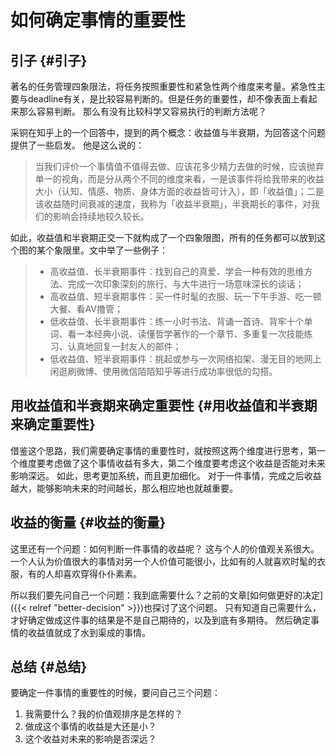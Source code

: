 # 如何确定事情的重要性


## 引子 {#引子}

著名的任务管理四象限法，将任务按照重要性和紧急性两个维度来考量。紧急性主要与deadline有关，是比较容易判断的。但是任务的重要性，却不像表面上看起来那么容易判断。
那么有没有比较科学又容易执行的判断方法呢？

采铜在知乎上的一个回答中，提到的两个概念：收益值与半衰期，为回答这个问题提供了一些启发。
他是这么说的：

> 当我们评价一个事情值不值得去做、应该花多少精力去做的时候，应该抛弃单一的视角，而是分从两个不同的维度来看，一是该事件将给我带来的收益大小（认知、情感、物质、身体方面的收益皆可计入），即「收益值」；二是该收益随时间衰减的速度，我称为「收益半衰期」，半衰期长的事件，对我们的影响会持续地较久较长。

如此，收益值和半衰期正交一下就构成了一个四象限图，所有的任务都可以放到这个图的某个象限里。文中举了一些例子：

> -   高收益值、长半衰期事件：找到自己的真爱、学会一种有效的思维方法、完成一次印象深刻的旅行、与大牛进行一场意味深长的谈话；
> -   高收益值、短半衰期事件：买一件时髦的衣服、玩一下午手游、吃一顿大餐、看AV撸管；
> -   低收益值、长半衰期事件：练一小时书法、背诵一首诗、背牢十个单词、看一本经典小说、读懂哲学著作的一个章节、多重复一次技能练习、认真地回复一封友人的邮件；
> -   低收益值、短半衰期事件：挑起或参与一次网络掐架、漫无目的地网上闲逛刷微博、使用微信陌陌知乎等进行成功率很低的勾搭。


## 用收益值和半衰期来确定重要性 {#用收益值和半衰期来确定重要性}

借鉴这个思路，我们需要确定事情的重要性时，就按照这两个维度进行思考，第一个维度要考虑做了这个事情收益有多大，第二个维度要考虑这个收益是否能对未来影响深远。
如此，思考更加系统，而且更加细化。
对于一件事情，完成之后收益越大，能够影响未来的时间越长，那么相应地也就越重要。


## 收益的衡量 {#收益的衡量}

这里还有一个问题：如何判断一件事情的收益呢？
这与个人的价值观关系很大。一个人认为价值很大的事情对另一个人价值可能很小，比如有的人就喜欢时髦的衣服，有的人却喜欢穿得仆仆素素。

所以我们要先问自己一个问题：我到底需要什么？之前的文章[如何做更好的决定]({{< relref "better-decision" >}})也探讨了这个问题。
只有知道自己需要什么，才好确定做成这件事的结果是不是自己期待的，以及到底有多期待。
然后确定事情的收益值就成了水到渠成的事情。


## 总结 {#总结}

要确定一件事情的重要性的时候，要问自己三个问题：

1.  我需要什么？我的价值观排序是怎样的？
2.  做成这个事情的收益是大还是小？
3.  这个收益对未来的影响是否深远？

